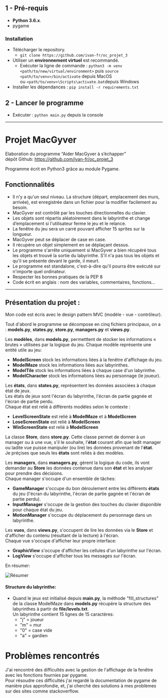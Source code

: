 ## 1 - Pré-requis
*  **Python 3.6.x**.
* pygame

### Installation 
* Télécharger le repository.
  - `git clone https://github.com/ivan-fr/oc_projet_3`
* Utiliser un **environnement virtuel** est recommandé.
    * Exécuter la ligne de commande : `python3 -m venv <path/to/new/virtual/environment>`
    puis `source <path/to/venv>/bin/activate` depuis MacOS  
    ou `<path/to/venv>\Scripts\activate.bat`depuis Windows
* Installer les dépendances : `pip install -r requirements.txt`

## 2 - Lancer le programme 
* Exécuter : `python main.py`  depuis la console

--------

# Projet MacGyver
Elaboration  du programme “Aider MacGyver à s’échapper”  
dépôt Github: https://github.com/ivan-fr/oc_projet_3

Programme écrit en Python3 grâce au module Pygame.

## Fonctionnalités

- Il n'y a qu'un seul niveau. La structure (départ, emplacement des murs, arrivée), est enregistrée dans un fichier pour la modifier facilement au besoin.
- MacGyver est contrôlé par les touches directionnelles du clavier.
- Les objets sont répartis aléatoirement dans le labyrinthe et change d’emplacement si l'utilisateur ferme le jeu et le relance.
- La fenêtre du jeu sera un carré pouvant afficher 15 sprites sur la longueur.
- MacGyver peut se déplacer de case en case.
- Il récupère un objet simplement en se déplaçant dessus.
- Le programme s'arrête uniquement si MacGyver a bien récupéré tous les objets et trouvé la sortie du labyrinthe. S'il n'a pas tous les objets et qu'il se présente devant le garde, il meurt.
- Le programme est standalone, c'est-à-dire qu'il pourra être exécuté sur n'importe quel ordinateur.
- Respecter les bonnes pratiques de la PEP 8 
- Code écrit en anglais : nom des variables, commentaires, fonctions...

--------

## Présentation du projet :
Mon code est écris avec le design pattern MVC (modèle - vue - contrôleur).  
  
Tout d'abord le programme se décompose en cinq fichiers principaux, on a : **models.py**, **states.py**, **store.py**, **managers.py** et **views.py**.  

Les **modèles**, dans **models.py**, permetttent de stocker les informations « brutes » utilisées par la logique du jeu. 
Chaque modèle représente une entité utile au jeu:
- **ModelScreen** stock les informations liées à la fenêtre d'affichage du jeu.
- **ModelMaze** stock les informations liées aux labyrinthes.
- **ModelTile** stock les informations liées à chaque case d'un labyrinthe.
- **ModelCharacter** stock les informations liées au personnage (le joueur).

Les **états**, dans **states.py**, représentent les données associées à chaque état de jeux.  
Les états de jeux sont l'écran du labyrinthe, l'écran de partie gagnée et l'écran de partie perdu.  
Chaque état est relié à différents modèles selon le contexte :
- **LevelScreenState** est relié à **ModelMaze** et à **ModelScreen**
- **LoseScreenState** est relié à **ModelScreen**
- **WinScreenState** est relié à **ModelScreen**

La classe **Store**, dans **store.py**. Cette classe permet de donner à un manager ou à une vue, s'il le souhaite, l'**état** courant afin que ledit manager ou ladite vue puisse manipuler (ou lire) les données provenant de l'**état**.  
Je préçises que seuls les **états** sont reliés à des modèles.  

Les **managers**, dans **managers.py**, gèrent la logique du code, ils vont demander au **Store** les données contenue dans son **état** et les analyser pour prendre des décisions.  
Chaque manager s'occupe d'un ensemble de tâches:
- **GameManager** s'occupe du bon déroulement entre les différents **états** du jeu (l'écran du labyrinthe, l'écran de partie gagnée et l'écran de partie perdu).
- **InputManager** s'occupe de la gestion des touches du clavier disponible pour chaque état du jeu.
- **MotionManager** s'occupe du déplacement du personnage dans un labyrinthe.  

Les **vues**, dans **views.py**, s'occupent de lire les données via le **Store** et d'afficher du contenu (résultant de la lecture) à l'écran.  
Chaque vue s'occupe d'afficher leur propre interface:
- **GraphicView** s'occupe d'afficher les cellules d'un labyrinthe sur l'écran.
- **LogView** s'occupe d'afficher tous les messages sur l'écran.

En résumer:  

![Résumer](http://i.imgur.com/Dbuw3e5g.png "Résumer")

#### Structure du labyrinthe:

- Quand le jeux est initialisé depuis **main.py**, la méthode "fill_structures" de la classe ModelMaze dans **models.py** récupère la structure des labyrinthes à partir de **file/levels.txt**.   
Un labyrinthe contient 15 lignes de 15 caractères:
    - "j" = joueur
    - "m" = mur
    - "0" = case vide
    - "a" = gardien
    
# Problèmes rencontrés
J'ai rencontré des difficultés avec la gestion de l'affichage de la fenêtre avec les fonctions fournies par pygame.  
Pour résoudre ces difficultés j'ai regardé la documentation de pygame de manière plus approfondie, et, j'ai cherché des solutions à mes problèmes sur des sites comme stackoverflow.